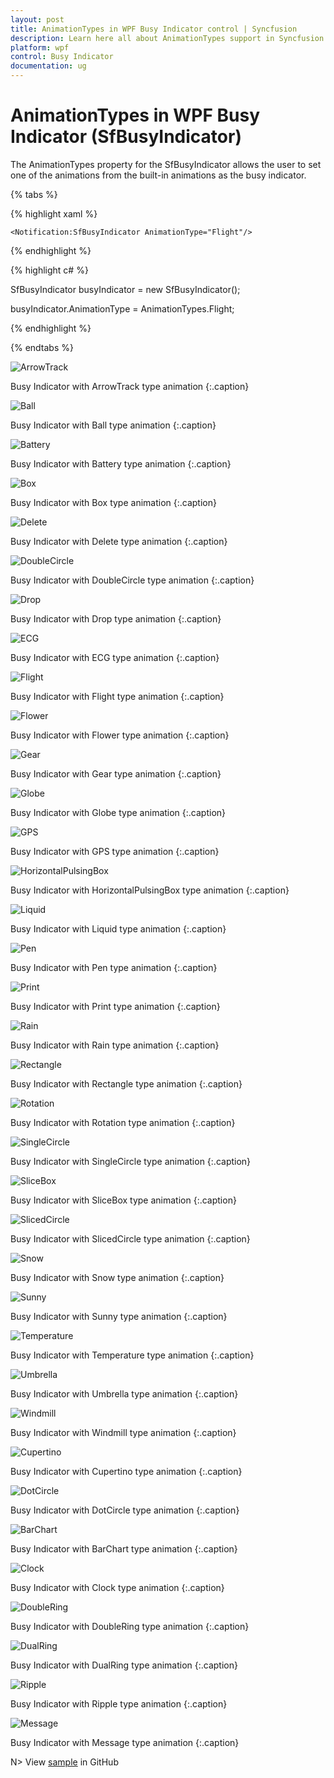```yaml
---
layout: post
title: AnimationTypes in WPF Busy Indicator control | Syncfusion
description: Learn here all about AnimationTypes support in Syncfusion WPF Busy Indicator (SfBusyIndicator) control and more.
platform: wpf
control: Busy Indicator
documentation: ug
---
```


# AnimationTypes in WPF Busy Indicator (SfBusyIndicator)

The AnimationTypes property for the SfBusyIndicator allows the user to set one of the animations from the built-in animations as the busy indicator.

{% tabs %}

{% highlight xaml %}

<Grid Background="CornflowerBlue">

    <Notification:SfBusyIndicator AnimationType="Flight"/>

</Grid>

{% endhighlight  %}

{% highlight c# %}

SfBusyIndicator busyIndicator = new SfBusyIndicator();

busyIndicator.AnimationType = AnimationTypes.Flight;

{% endhighlight  %}

{% endtabs %}


![ArrowTrack](AnimationTypes_images/AnimationTypes_img1.jpeg)

Busy Indicator with ArrowTrack type animation
{:.caption}


![Ball](AnimationTypes_images/AnimationTypes_img2.jpeg)

Busy Indicator with Ball  type animation
{:.caption}



![Battery](AnimationTypes_images/AnimationTypes_img3.jpeg)

Busy Indicator with Battery type animation
{:.caption}



![Box](AnimationTypes_images/AnimationTypes_img4.jpeg)

Busy Indicator with Box type animation
{:.caption}



![Delete](AnimationTypes_images/AnimationTypes_img5.jpeg)

Busy Indicator with Delete type animation
{:.caption}


![DoubleCircle](AnimationTypes_images/AnimationTypes_img6.jpeg)

Busy Indicator with DoubleCircle type animation
{:.caption}


![Drop](AnimationTypes_images/AnimationTypes_img7.jpeg)

Busy Indicator with Drop type animation
{:.caption}


![ECG](AnimationTypes_images/AnimationTypes_img8.jpeg)

Busy Indicator with ECG type animation
{:.caption}

![Flight](AnimationTypes_images/AnimationTypes_img9.jpeg)

Busy Indicator with Flight type animation
{:.caption}

![Flower](AnimationTypes_images/AnimationTypes_img10.jpeg)

Busy Indicator with Flower type animation
{:.caption}

![Gear](AnimationTypes_images/AnimationTypes_img11.jpeg)

Busy Indicator with Gear type animation
{:.caption}

![Globe](AnimationTypes_images/AnimationTypes_img12.jpeg)

Busy Indicator with Globe type animation
{:.caption}

![GPS](AnimationTypes_images/AnimationTypes_img13.jpeg)

Busy Indicator with GPS type animation
{:.caption}

![HorizontalPulsingBox](AnimationTypes_images/AnimationTypes_img14.jpeg)

Busy Indicator with HorizontalPulsingBox type animation
{:.caption}

![Liquid](AnimationTypes_images/AnimationTypes_img15.jpeg)

Busy Indicator with Liquid type animation
{:.caption}

![Pen](AnimationTypes_images/AnimationTypes_img16.jpeg)

Busy Indicator with Pen type animation
{:.caption}

![Print](AnimationTypes_images/AnimationTypes_img17.jpeg)

Busy Indicator with Print type animation
{:.caption}

![Rain](AnimationTypes_images/AnimationTypes_img18.jpeg)

Busy Indicator with Rain type animation
{:.caption}

![Rectangle](AnimationTypes_images/AnimationTypes_img19.jpeg)

Busy Indicator with Rectangle type animation
{:.caption}

![Rotation](AnimationTypes_images/AnimationTypes_img20.jpeg)

Busy Indicator with Rotation type animation
{:.caption}

![SingleCircle](AnimationTypes_images/AnimationTypes_img21.jpeg)

Busy Indicator with SingleCircle type animation
{:.caption}

![SliceBox](AnimationTypes_images/AnimationTypes_img22.jpeg)

Busy Indicator with SliceBox type animation
{:.caption}

![SlicedCircle](AnimationTypes_images/AnimationTypes_img23.jpeg)

Busy Indicator with SlicedCircle type animation
{:.caption}

![Snow](AnimationTypes_images/AnimationTypes_img24.jpeg)

Busy Indicator with Snow type animation
{:.caption}

![Sunny](AnimationTypes_images/AnimationTypes_img25.jpeg)

Busy Indicator with Sunny type animation
{:.caption}

![Temperature](AnimationTypes_images/AnimationTypes_img26.jpeg)

Busy Indicator with Temperature type animation
{:.caption}

![Umbrella](AnimationTypes_images/AnimationTypes_img27.jpeg)

Busy Indicator with Umbrella type animation
{:.caption}

![Windmill](AnimationTypes_images/AnimationTypes_img28.jpeg)

Busy Indicator with Windmill type animation
{:.caption}

![Cupertino](AnimationTypes_images/AnimationTypes_img29.jpg)

Busy Indicator with Cupertino type animation
{:.caption}

![DotCircle](AnimationTypes_images/AnimationTypes_img30.jpg)

Busy Indicator with DotCircle type animation
{:.caption}

![BarChart](AnimationTypes_images/BarChart.png)

Busy Indicator with BarChart type animation
{:.caption}

![Clock](AnimationTypes_images/Clock.png)

Busy Indicator with Clock type animation
{:.caption}

![DoubleRing](AnimationTypes_images/DoubleRing.png)

Busy Indicator with DoubleRing type animation
{:.caption}

![DualRing](AnimationTypes_images/DualRing.png)

Busy Indicator with DualRing type animation
{:.caption}

![Ripple](AnimationTypes_images/Ripple.png)

Busy Indicator with Ripple type animation
{:.caption}

![Message](AnimationTypes_images/Message.png)

Busy Indicator with Message type animation
{:.caption}



N> View [sample](https://github.com/SyncfusionExamples/wpf-BusyIndicator-examples/tree/master/Samples/AnimationType) in GitHub

